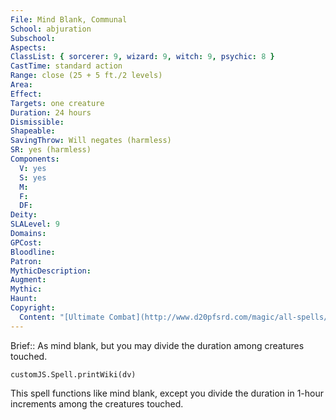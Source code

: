 ```yaml
---
File: Mind Blank, Communal
School: abjuration
Subschool: 
Aspects: 
ClassList: { sorcerer: 9, wizard: 9, witch: 9, psychic: 8 }
CastTime: standard action
Range: close (25 + 5 ft./2 levels)
Area: 
Effect: 
Targets: one creature
Duration: 24 hours
Dismissible: 
Shapeable: 
SavingThrow: Will negates (harmless)
SR: yes (harmless)
Components:
  V: yes
  S: yes
  M: 
  F: 
  DF: 
Deity: 
SLALevel: 9
Domains: 
GPCost: 
Bloodline: 
Patron: 
MythicDescription: 
Augment: 
Mythic: 
Haunt: 
Copyright:
  Content: "[Ultimate Combat](http://www.d20pfsrd.com/magic/all-spells/m/mind-blank#TOC-Mind-Blank-Communal)"
---
```

Brief:: As mind blank, but you may divide the duration among creatures touched.

```dataviewjs
customJS.Spell.printWiki(dv)
```

This spell functions like mind blank, except you divide the duration in 1-hour increments among the creatures touched.
